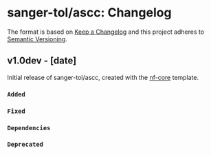 # sanger-tol/ascc: Changelog

The format is based on [Keep a Changelog](https://keepachangelog.com/en/1.0.0/)
and this project adheres to [Semantic Versioning](https://semver.org/spec/v2.0.0.html).

## v1.0dev - [date]

Initial release of sanger-tol/ascc, created with the [nf-core](https://nf-co.re/) template.

### `Added`

### `Fixed`

### `Dependencies`

### `Deprecated`
